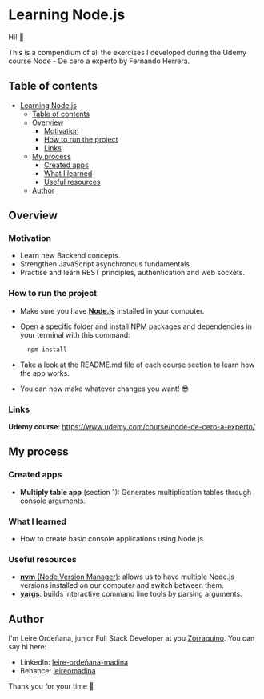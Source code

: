 # Learning Node.js

Hi! 👋

This is a compendium of all the exercises I developed during the Udemy course Node - De cero a experto by Fernando Herrera.

## Table of contents

- [Learning Node.js](#learning-nodejs)
  - [Table of contents](#table-of-contents)
  - [Overview](#overview)
    - [Motivation](#motivation)
    - [How to run the project](#how-to-run-the-project)
    - [Links](#links)
  - [My process](#my-process)
    - [Created apps](#created-apps)
    - [What I learned](#what-i-learned)
    - [Useful resources](#useful-resources)
  - [Author](#author)

## Overview

### Motivation

- Learn new Backend concepts.
- Strengthen JavaScript asynchronous fundamentals.
- Practise and learn REST principles, authentication and web sockets.

### How to run the project

- Make sure you have [**Node.js**](https://nodejs.org/es/) installed in your computer.
- Open a specific folder and install NPM packages and dependencies in your terminal with this command:

  ```bash
    npm install
  ```

- Take a look at the README.md file of each course section to learn how the app works.
- You can now make whatever changes you want! 😎

### Links

**Udemy course**: <https://www.udemy.com/course/node-de-cero-a-experto/>

## My process

### Created apps

- **Multiply table app** (section 1):  Generates multiplication tables through console arguments.

### What I learned

- How to create basic console applications using Node.js
<!-- - Solid understanding of asyncrhonous JavaScript operations -->

### Useful resources

- [**nvm** (Node Version Manager)](https://github.com/nvm-sh/nvm): allows us to have multiple Node.js versions installed on our computer and switch between them.
- [**yargs**](http://yargs.js.org/): builds interactive command line tools by parsing arguments.

## Author

I'm Leire Ordeñana, junior Full Stack Developer at you [Zorraquino](https://www.zorraquino.com/).
You can say hi here:

- LinkedIn: [leire-ordeñana-madina](https://www.linkedin.com/in/leire-orde%C3%B1ana/)
- Behance: [leireomadina](https://www.behance.net/leireomadina)

Thank you for your time 🤘

